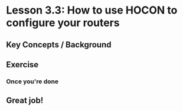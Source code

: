 # Lesson 3.3: How to use HOCON to configure your routers

## Key Concepts / Background

## Exercise

### Once you're done

## Great job!
